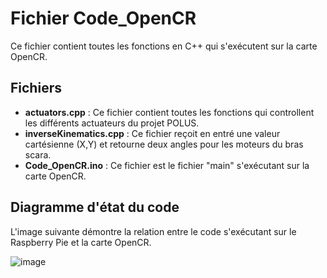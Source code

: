 # Fichier Code_OpenCR

Ce fichier contient toutes les fonctions en C++ qui s'exécutent sur la carte OpenCR.

## Fichiers

- __actuators.cpp__ : Ce fichier contient toutes les fonctions qui controllent les différents actuateurs du projet POLUS.
- __inverseKinematics.cpp__ : Ce fichier reçoit en entré une valeur cartésienne (X,Y) et retourne deux angles pour les moteurs du bras scara.
- __Code_OpenCR.ino__ : Ce fichier est le fichier "main" s'exécutant sur la carte OpenCR.

## Diagramme d'état du code

L'image suivante démontre la relation entre le code s'exécutant sur le Raspberry Pie et la carte OpenCR.

![image](Diagramme_états.png "Image")





